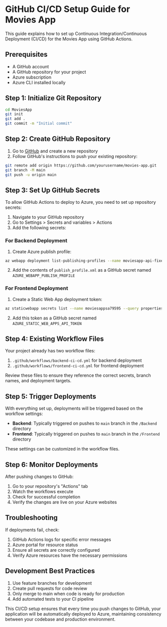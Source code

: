 # GitHub CI/CD Setup Guide for Movies App

This guide explains how to set up Continuous Integration/Continuous Deployment (CI/CD) for the Movies App using GitHub Actions.

## Prerequisites

- A GitHub account
- A GitHub repository for your project
- Azure subscription
- Azure CLI installed locally

## Step 1: Initialize Git Repository

```bash
cd MoviesApp
git init
git add .
git commit -m "Initial commit"
```

## Step 2: Create GitHub Repository

1. Go to [GitHub](https://github.com) and create a new repository
2. Follow GitHub's instructions to push your existing repository:

```bash
git remote add origin https://github.com/yourusername/movies-app.git
git branch -M main
git push -u origin main
```

## Step 3: Set Up GitHub Secrets

To allow GitHub Actions to deploy to Azure, you need to set up repository secrets:

1. Navigate to your GitHub repository
2. Go to Settings > Secrets and variables > Actions
3. Add the following secrets:

### For Backend Deployment

1. Create Azure publish profile:
```bash
az webapp deployment list-publishing-profiles --name moviesapp-api-fixed --resource-group MoviesAppRG --xml > publish_profile.xml
```

2. Add the contents of `publish_profile.xml` as a GitHub secret named `AZURE_WEBAPP_PUBLISH_PROFILE`

### For Frontend Deployment

1. Create a Static Web App deployment token:
```bash
az staticwebapp secrets list --name moviesappsa79595 --query properties.apiKey --output tsv
```

2. Add this token as a GitHub secret named `AZURE_STATIC_WEB_APPS_API_TOKEN`

## Step 4: Existing Workflow Files

Your project already has two workflow files:

1. `.github/workflows/backend-ci-cd.yml` for backend deployment
2. `.github/workflows/frontend-ci-cd.yml` for frontend deployment

Review these files to ensure they reference the correct secrets, branch names, and deployment targets.

## Step 5: Trigger Deployments

With everything set up, deployments will be triggered based on the workflow settings:

- **Backend**: Typically triggered on pushes to `main` branch in the `/Backend` directory
- **Frontend**: Typically triggered on pushes to `main` branch in the `/Frontend` directory

These settings can be customized in the workflow files.

## Step 6: Monitor Deployments

After pushing changes to GitHub:

1. Go to your repository's "Actions" tab
2. Watch the workflows execute
3. Check for successful completion
4. Verify the changes are live on your Azure websites

## Troubleshooting

If deployments fail, check:

1. GitHub Actions logs for specific error messages
2. Azure portal for resource status
3. Ensure all secrets are correctly configured
4. Verify Azure resources have the necessary permissions

## Development Best Practices

1. Use feature branches for development
2. Create pull requests for code review
3. Only merge to main when code is ready for production
4. Add automated tests to your CI pipeline

This CI/CD setup ensures that every time you push changes to GitHub, your application will be automatically deployed to Azure, maintaining consistency between your codebase and production environment.
